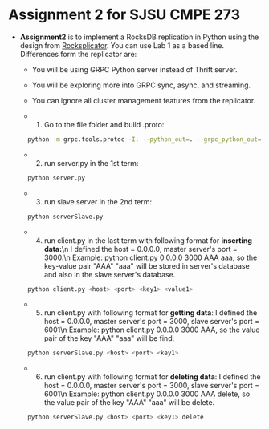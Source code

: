 # Assignment 2 for SJSU CMPE 273

* **Assignment2** is to implement a RocksDB replication in Python using the design from
[Rocksplicator](https://medium.com/@Pinterest_Engineering/open-sourcing-rocksplicator-a-real-time-rocksdb-data-replicator-558cd3847a9d). You can use Lab 1 as a based line. Differences form the replicator are:
  * You will be using GRPC Python server instead of Thrift server.
  * You will be exploring more into GRPC sync, async, and streaming.
  * You can ignore all cluster management features from the replicator.

  * 1. Go to the file folder and build .proto:
  ```sh
    python -m grpc.tools.protoc -I. --python_out=. --grpc_python_out=. datastore.proto
  ```
  * 2. run server.py in the 1st term:
  ```sh
    python server.py
  ```
  * 3. run slave server in the 2nd term:
  ```sh
    python serverSlave.py
  ```
  * 4. run client.py in the last term with following format for **inserting data:**\n
      I defined the host = 0.0.0.0, master server's port = 3000.\n
      Example: python client.py 0.0.0.0 3000 AAA aaa, so the key-value pair "AAA" "aaa" will be stored in server's database and also in the slave server's database.
  ```sh
    python client.py <host> <port> <key1> <value1>
  ```

  * 5. run client.py with following format for **getting data**:
    I defined the host = 0.0.0.0, master server's port = 3000, slave server's port = 6001\n
    Example: python client.py 0.0.0.0 3000 AAA, so the value pair of the key "AAA" "aaa" will be find.
  ```sh
    python serverSlave.py <host> <port> <key1>
  ```

  * 6. run client.py with following format for **deleting data**:
    I defined the host = 0.0.0.0, master server's port = 3000, slave server's port = 6001\n
    Example: python client.py 0.0.0.0 3000 AAA delete, so the value pair of the key "AAA" "aaa" will be delete.
  ```sh
    python serverSlave.py <host> <port> <key1> delete
  ```
